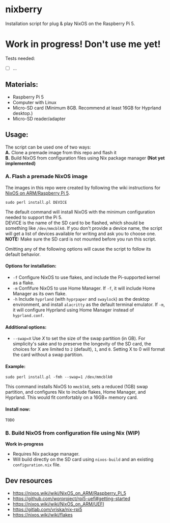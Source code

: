 
# nixberry
Installation script for plug & play NixOS on the Raspberry Pi 5.

# Work in progress! Don't use me yet!
Tests needed:
- [ ] ...

## Materials:
- Raspberry Pi 5 
- Computer with Linux
- Micro-SD card (Minimum 8GB. Recommend at least 16GB for Hyprland desktop.)
- Micro-SD reader/adapter

## Usage:
The script can be used one of two ways: <br>
**A.** Clone a premade image from this repo and flash it <br>
**B.** Build NixOS from configuration files using Nix package manager **(Not yet implemented)** <br>

### A. Flash a premade NixOS image
The images in this repo were created by following the wiki instructions for [NixOS on ARM/Raspberry Pi 5](https://nixos.wiki/wiki/NixOS_on_ARM/Raspberry_Pi_5).

```
sudo perl install.pl DEVICE
```
The default command will install NixOS with the minimum configuration needed to support the Pi 5. <br>
DEVICE is the name of the SD card to be flashed, which should be something like `/dev/mmcblk0`.
If you don't provide a device name, the script will get a list of devices available for writing and ask you to choose one. <br>
**NOTE:** Make sure the SD card is not mounted before you run this script.

Omitting any of the following options will cause the script to follow its default behavior.

#### Options for installation:
- `-f` Configure NixOS to use flakes, and include the Pi-supported kernel as a flake. 
- `-m` Confifure NixOS to use Home Manager. If `-f`, it will include Home Manager as its own flake. 
- `-h` Include `hyprland` (with `hyprpaper` and `swaylock`) as the desktop environment, and install `alacritty` as the default terminal emulator. If `-m`, it will configure Hyprland using Home Manager instead of `hyprland.conf`.

#### Additional options:
- `--swap=X` Use *X* to set the size of the swap partition (in GB). 
For simplicity's sake and to preserve the longevity of the SD card, the choices for X are limited to `2` (default), `1`, and `0`. 
Setting X to 0 will format the card without a swap partition. 

#### Example:
```
sudo perl install.pl -fmh --swap=1 /dev/mmcblk0
```
This command installs NixOS to `mmcblk0`, sets a reduced (1GB) swap partition, and configures Nix to include flakes, Home Manager, and Hyprland. This would fit comfortably on a 16GB+ memory card.

#### Install now:
```
TODO
```


### B. Build NixOS from configuration file using Nix (WIP)
**Work in-progress**
- Requires Nix package manager. 
- Will build directly on the SD card using `nixos-build` and an existing `configuration.nix` file.

## Dev resources
- https://nixos.wiki/wiki/NixOS_on_ARM/Raspberry_Pi_5
- https://github.com/worproject/rpi5-uefi#getting-started
- https://nixos.wiki/wiki/NixOS_on_ARM/UEFI
- https://gitlab.com/vriska/nix-rpi5
- https://nixos.wiki/wiki/flakes

